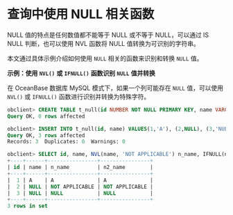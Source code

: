 查询中使用 NULL 相关函数 
====================================

NULL 值的特点是任何数值都不能等于 NULL 或不等于 NULL，可以通过 IS NULL 判断，也可以使用 NVL 函数将 NULL 值转换为可识别的字符串。

本文通过具体示例介绍如何使用 `NULL` 相关的函数来识别和转换 `NULL` 值。

**示例：使用** **`NVL()`** **或** **`IFNULL()`** **函数识别** **`NULL`** **值并转换** 

在 OceanBase 数据库 MySQL 模式下，如果一个列可能存在 `NULL` 值，可以使用 `NVL()` 或 `IFNULL()` 函数进行识别并转换为特殊字符。

```sql
obclient> CREATE TABLE t_null(id NUMBER NOT NULL PRIMARY KEY, name VARCHAR(10));
Query OK, 0 rows affected 

obclient> INSERT INTO t_null(id, name) VALUES(1,'A'), (2,NULL), (3,'NULL');
Query OK, 3 rows affected 
Records: 3  Duplicates: 0  Warnings: 0

obclient> SELECT id, name, NVL(name, 'NOT APPLICABLE') n_name, IFNULL(name, 'NOT APPLICABLE') n2_name FROM t_null;
+----+------+----------------+----------------+
| id | name | n_name         | n2_name        |
+----+------+----------------+----------------+
|  1 | A    | A              | A              |
|  2 | NULL | NOT APPLICABLE | NOT APPLICABLE |
|  3 | NULL | NULL           | NULL           |
+----+------+----------------+----------------+
3 rows in set
```


